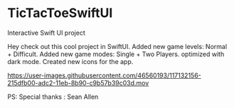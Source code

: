 # TicTacToeSwiftUI
Interactive Swift UI project

Hey check out this cool project in SwiftUI.
Added new game levels: Normal + Difficult.
Added new game modes: Single + Two Players.
optimized with dark mode.
Created new icons for the app.




https://user-images.githubusercontent.com/46560193/117132156-215dfb00-adc2-11eb-8b90-c9b57b39c03d.mov


PS: Special thanks : Sean Allen

